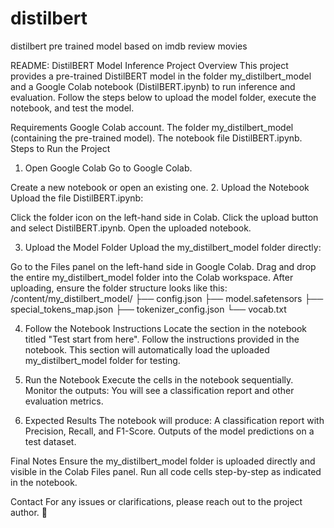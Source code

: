 # distilbert
distilbert pre trained model based on imdb review movies 

README: DistilBERT Model Inference
Project Overview
This project provides a pre-trained DistilBERT model in the folder my_distilbert_model and a Google Colab notebook (DistilBERT.ipynb) to run inference and evaluation. Follow the steps below to upload the model folder, execute the notebook, and test the model.

Requirements
Google Colab account.
The folder my_distilbert_model (containing the pre-trained model).
The notebook file DistilBERT.ipynb.
Steps to Run the Project
1. Open Google Colab
Go to Google Colab.

Create a new notebook or open an existing one.
2. Upload the Notebook
Upload the file DistilBERT.ipynb:

Click the folder icon on the left-hand side in Colab.
Click the upload button and select DistilBERT.ipynb.
Open the uploaded notebook.

3. Upload the Model Folder
Upload the my_distilbert_model folder directly:

Go to the Files panel on the left-hand side in Google Colab.
Drag and drop the entire my_distilbert_model folder into the Colab workspace.
After uploading, ensure the folder structure looks like this:
/content/my_distilbert_model/
    ├── config.json
    ├── model.safetensors
    ├── special_tokens_map.json
    ├── tokenizer_config.json
    └── vocab.txt
    
4. Follow the Notebook Instructions
Locate the section in the notebook titled "Test start from here".
Follow the instructions provided in the notebook.
This section will automatically load the uploaded my_distilbert_model folder for testing.


5. Run the Notebook
Execute the cells in the notebook sequentially.
Monitor the outputs:
You will see a classification report and other evaluation metrics.

6. Expected Results
The notebook will produce:
A classification report with Precision, Recall, and F1-Score.
Outputs of the model predictions on a test dataset.


Final Notes
Ensure the my_distilbert_model folder is uploaded directly and visible in the Colab Files panel.
Run all code cells step-by-step as indicated in the notebook.


Contact
For any issues or clarifications, please reach out to the project author. 🚀
